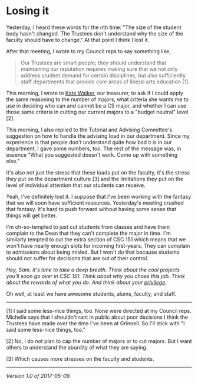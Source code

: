 Losing it
=========

Yesterday, I heard these words for the *n*th time: "The size of the student
body hasn't changed.  The Trustees don't understand why the size of the
faculty should have to change."  At that point I think I lost it.

After that meeting, I wrote to my Council reps to say something like,

> Our Trustees are smart people; they should understand that maintaining
our reputation requires making sure that we not only address student
demand for certain disciplines, but also sufficiently staff departments
that provide core areas of liberal arts education [1].

This morning, I wrote to [Kate Walker](kate-walker), our treasurer,
to ask if I could apply the same reasoning to the number of majors,
what criteria she wants me to use in deciding who can and cannot be a CS
major, and whether I can use those same criteria in cutting our current
majors to a "budget neutral" level [2].

This morning, I also replied to the Tutorial and Advising Committee's
suggestion on how to handle the advising load in our department.  Since my
experience is that people don't understand quite how bad it is in our
department, I gave some numbers, too.  The rest of the message was, in
essence "What you suggested doesn't work.  Come up with something else."

It's also not just the stress that these loads put on the faculty, it's
the stress they put on the department culture [3] and the limitations they
put on the level of individual attention that our students can receive.

Yeah, I've definitely lost it.  I suppose that I've been working with
the fantasy that we will soon have sufficient resources.  Yesterday's
meeting crushed that fantasy.  It's hard to push forward without having
some sense that things will get better.  

I'm oh-so-tempted to just cut students from classes and have them complain
to the Dean that they can't complete the major in time.  I'm similarly
tempted to cut the extra section of CSC 151 which means that we won't
have nearly enough slots for incoming first-years.  They can complain
to admissions about being misled.  But I won't do that because students
should not suffer for decisions that are out of their control.

*Hey, Sam.  It's time to take a deep breath.  Think about the cool
projects you'll soon go over in CSC 151.  Think about why you chose
this job.  Think about the rewards of what you do.  And think about your
[privilege](owning-your-privilege).*

Oh well, at least we have awesome students, alums, faculty, and staff.

---

[1] I said some less-nice things, too.  None were directed at my Council
reps.  Michelle says that I shouldn't rant in public about poor decisions
I think the Trustees have made over the time I've been at Grinnell.  So
I'll stick with "I said some less-nice things, too."

[2] No, I do not plan to cap the number of majors or to cut majors.  But
I want others to understand the aburdity of what they are saying.

[3] Which causes more stresses on the faculty and students.

---

*Version 1.0 of 2017-05-09.*
